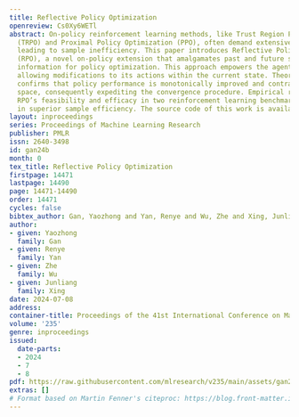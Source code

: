 ```yaml
---
title: Reflective Policy Optimization
openreview: Cs0Xy6WETl
abstract: On-policy reinforcement learning methods, like Trust Region Policy Optimization
  (TRPO) and Proximal Policy Optimization (PPO), often demand extensive data per update,
  leading to sample inefficiency. This paper introduces Reflective Policy Optimization
  (RPO), a novel on-policy extension that amalgamates past and future state-action
  information for policy optimization. This approach empowers the agent for introspection,
  allowing modifications to its actions within the current state. Theoretical analysis
  confirms that policy performance is monotonically improved and contracts the solution
  space, consequently expediting the convergence procedure. Empirical results demonstrate
  RPO’s feasibility and efficacy in two reinforcement learning benchmarks, culminating
  in superior sample efficiency. The source code of this work is available at https://github.com/Edgargan/RPO.
layout: inproceedings
series: Proceedings of Machine Learning Research
publisher: PMLR
issn: 2640-3498
id: gan24b
month: 0
tex_title: Reflective Policy Optimization
firstpage: 14471
lastpage: 14490
page: 14471-14490
order: 14471
cycles: false
bibtex_author: Gan, Yaozhong and Yan, Renye and Wu, Zhe and Xing, Junliang
author:
- given: Yaozhong
  family: Gan
- given: Renye
  family: Yan
- given: Zhe
  family: Wu
- given: Junliang
  family: Xing
date: 2024-07-08
address:
container-title: Proceedings of the 41st International Conference on Machine Learning
volume: '235'
genre: inproceedings
issued:
  date-parts:
  - 2024
  - 7
  - 8
pdf: https://raw.githubusercontent.com/mlresearch/v235/main/assets/gan24b/gan24b.pdf
extras: []
# Format based on Martin Fenner's citeproc: https://blog.front-matter.io/posts/citeproc-yaml-for-bibliographies/
---
```

